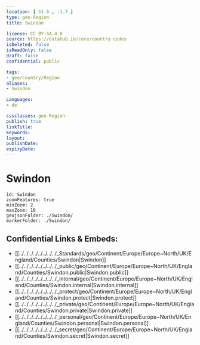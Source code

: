```yaml
---
location: [ 51.6 , -1.7 ] 
type: geo-Region
title: Swindon

license: CC BY-SA 4.0
source: https://datahub.io/core/country-codes
isDeleted: false
isReadOnly: false
draft: false
confidential: public

tags:
- geo/Country/Region
aliases:
- Swindon

Languages:
- de

cssclasses: geo-Region
publish: true
linkTitle: 
keywords: 
layout: 
publishDate: 
expiryDate: 
---
```


# Swindon

```leaflet
id: Swindon
zoomFeatures: true 
minZoom: 2 
maxZoom: 18
geojsonFolder: ./Swindon/
markerFolder: ./Swindon/
```


## Confidential Links & Embeds: 
- [[../../../../../../../../_Standards/geo/Continent/Europe/Europe~North/UK/England/Counties/Swindon|Swindon]] 
- [[../../../../../../../../_public/geo/Continent/Europe/Europe~North/UK/England/Counties/Swindon.public|Swindon.public]] 
- [[../../../../../../../../_internal/geo/Continent/Europe/Europe~North/UK/England/Counties/Swindon.internal|Swindon.internal]] 
- [[../../../../../../../../_protect/geo/Continent/Europe/Europe~North/UK/England/Counties/Swindon.protect|Swindon.protect]] 
- [[../../../../../../../../_private/geo/Continent/Europe/Europe~North/UK/England/Counties/Swindon.private|Swindon.private]] 
- [[../../../../../../../../_personal/geo/Continent/Europe/Europe~North/UK/England/Counties/Swindon.personal|Swindon.personal]] 
- [[../../../../../../../../_secret/geo/Continent/Europe/Europe~North/UK/England/Counties/Swindon.secret|Swindon.secret]] 

